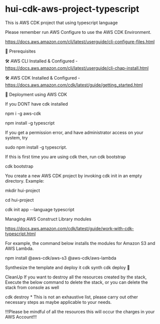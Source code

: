 # hui-cdk-aws-project-typescript
This is AWS CDK project that using typescript language

Please remember run AWS Configure to use the AWS CDK Environment. 

https://docs.aws.amazon.com/cli/latest/userguide/cli-configure-files.html

🧰 Prerequisites

🛠 AWS CLI Installed & Configured - https://docs.aws.amazon.com/cli/latest/userguide/cli-chap-install.html

🛠 AWS CDK Installed & Configured - https://docs.aws.amazon.com/cdk/latest/guide/getting_started.html


🚀 Deployment using AWS CDK

If you DONT have cdk installed

npm i -g aws-cdk

npm install -g typescript

If you get a permission error, and have administrator access on your system, try 

sudo npm install -g typescript.

If this is first time you are using cdk then, run cdk bootstrap

cdk bootstrap

You create a new AWS CDK project by invoking cdk init in an empty directory. Example:

mkdir hui-project

cd hui-project

cdk init app --language typescript

Managing AWS Construct Library modules

https://docs.aws.amazon.com/cdk/latest/guide/work-with-cdk-typescript.html

For example, the command below installs the modules for Amazon S3 and AWS Lambda.

npm install @aws-cdk/aws-s3 @aws-cdk/aws-lambda

Synthesize the template and deploy it
cdk synth cdk deploy 🧹 

CleanUp If you want to destroy all the resources created by the stack, Execute the below command to delete the stack, or you can delete the stack from console as well

cdk destroy * This is not an exhaustive list, please carry out other necessary steps as maybe applicable to your needs.

!!!Please be mindful of all the resources this will occur the charges in your AWS Account!!!
